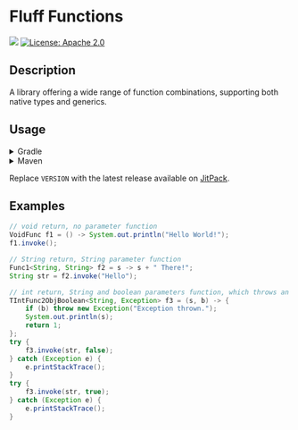 # Fluff Functions

[![](https://jitpack.io/v/muscaa/fluff-functions.svg)](https://jitpack.io/#muscaa/fluff-functions)
[![License: Apache 2.0](https://img.shields.io/badge/License-Apache%202.0-blue.svg)](https://opensource.org/licenses/Apache-2.0)

## Description

A library offering a wide range of function combinations, supporting both native types and generics.

## Usage

<details>
<summary>Gradle</summary>
    
```gradle
repositories {
    maven { url "https://jitpack.io" }
}

dependencies {
    implementation "com.github.muscaa:fluff-functions:VERSION"
}
```
</details>

<details>
<summary>Maven</summary>
    
```xml
<repositories>
    <repository>
        <id>jitpack.io</id>
        <url>https://jitpack.io</url>
    </repository>
</repositories>

<dependencies>
    <dependency>
        <groupId>com.github.muscaa</groupId>
        <artifactId>fluff-functions</artifactId>
        <version>VERSION</version>
    </dependency>
</dependencies>
```
</details>

Replace `VERSION` with the latest release available on [JitPack](https://jitpack.io/#muscaa/fluff-functions).

## Examples

```java
// void return, no parameter function
VoidFunc f1 = () -> System.out.println("Hello World!");
f1.invoke();

// String return, String parameter function
Func1<String, String> f2 = s -> s + " There!";
String str = f2.invoke("Hello");

// int return, String and boolean parameters function, which throws an Exception
TIntFunc2ObjBoolean<String, Exception> f3 = (s, b) -> {
    if (b) throw new Exception("Exception thrown.");
    System.out.println(s);
    return 1;
};
try {
    f3.invoke(str, false);
} catch (Exception e) {
    e.printStackTrace();
}
try {
    f3.invoke(str, true);
} catch (Exception e) {
    e.printStackTrace();
}
```
